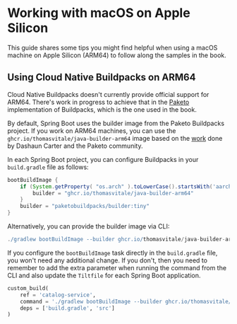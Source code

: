 # Working with macOS on Apple Silicon

This guide shares some tips you might find helpful when using a macOS machine on Apple Silicon (ARM64) to follow along the samples in the book.

## Using Cloud Native Buildpacks on ARM64

Cloud Native Buildpacks doesn't currently provide official support for ARM64. There's work in progress to achieve that in the [Paketo](https://paketo.io) implementation of Buildpacks, which is the one used in the book.

By default, Spring Boot uses the builder image from the Paketo Buildpacks project. If you work on ARM64 machines, you can use the `ghcr.io/thomasvitale/java-builder-arm64` image based on the [work](https://dashaun.com/posts/teamwork-makes-the-dream-work-for-multiarch-builder/) done by Dashaun Carter and the Paketo community.

In each Spring Boot project, you can configure Buildpacks in your `build.gradle` file as follows:

```groovy
bootBuildImage {
    if (System.getProperty( "os.arch" ).toLowerCase().startsWith('aarch')) {
	    builder = "ghcr.io/thomasvitale/java-builder-arm64"
    }
    builder = "paketobuildpacks/builder:tiny"
}
```

Alternatively, you can provide the builder image via CLI:

```groovy
./gradlew bootBuildImage --builder ghcr.io/thomasvitale/java-builder-arm64
```

If you configure the `bootBuildImage` task directly in the `build.gradle` file, you won't need any additional change. If you don't, then you need to remember to add the extra parameter when running the command from the CLI and also update the `Tiltfile` for each Spring Boot application.

```python
custom_build(
    ref = 'catalog-service',
    command = './gradlew bootBuildImage --builder ghcr.io/thomasvitale/java-builder-arm64 --imageName $EXPECTED_REF',
    deps = ['build.gradle', 'src']
)
```
